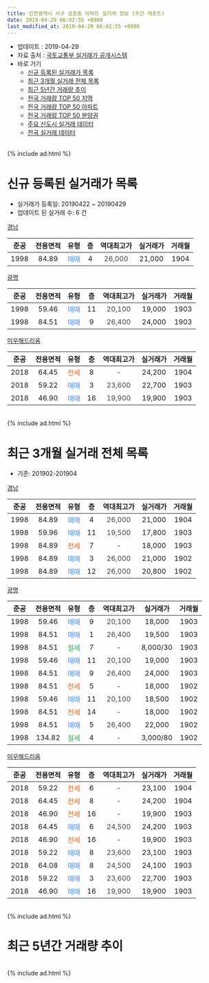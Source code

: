 ```yaml
---
title: 인천광역시 서구 공촌동 아파트 실거래 정보 (주간 레포트)
date: 2019-04-29 06:02:55 +0900
last_modified_at: 2019-04-29 06:02:55 +0900
---
```


* 업데이트 : 2019-04-29
* 자료 출처 : [국토교통부 실거래가 공개시스템](http://rt.molit.go.kr)
* 바로 가기
    * [신규 등록된 실거래가 목록](#신규-등록된-실거래가-목록)
    * [최근 3개월 실거래 전체 목록](#최근-3개월-실거래-전체-목록)
    * [최근 5년간 거래량 추이](#최근-5년간-거래량-추이)
    * [전국 거래량 TOP 50 지역](https://inasie.github.io/apt-trade-info/최근-3개월-전국에서-가장-거래가-많이-발생한-지역)
    * [전국 거래량 TOP 50 아파트](https://inasie.github.io/apt-trade-info/최근-3개월-전국에서-가장-거래가-많이-발생한-아파트)
    * [전국 거래량 TOP 50 분양권](https://inasie.github.io/apt-trade-info/최근-3개월-전국에서-가장-거래가-많이-발생한-분양권)
    * [주요 신도시 실거래 데이터](https://inasie.github.io/apt-trade-info/주요-신도시)
    * [전국 실거래 데이터](https://inasie.github.io/apt-trade-info/전국)
<br>
{% include ad.html %}
<br>

# 신규 등록된 실거래가 목록
* 실거래가 등록일: 20190422 ~ 20190429
* 업데이트 된 실거래 수: 6 건


[경남](https://search.naver.com/search.naver?query=%EC%9D%B8%EC%B2%9C%EA%B4%91%EC%97%AD%EC%8B%9C+%EC%84%9C%EA%B5%AC+%EA%B3%B5%EC%B4%8C%EB%8F%99+%EA%B2%BD%EB%82%A8)

|준공|전용면적|유형|층|역대최고가|실거래가|거래월|
|:---:|:---:|:---:|:---:|:---:|:---:|:---:|
|1998|84.89|<span style="color:#4285f3">매매</span>|4|<span style="color:#444444">26,000</span>|21,000|1904|

[광명](https://search.naver.com/search.naver?query=%EC%9D%B8%EC%B2%9C%EA%B4%91%EC%97%AD%EC%8B%9C+%EC%84%9C%EA%B5%AC+%EA%B3%B5%EC%B4%8C%EB%8F%99+%EA%B4%91%EB%AA%85)

|준공|전용면적|유형|층|역대최고가|실거래가|거래월|
|:---:|:---:|:---:|:---:|:---:|:---:|:---:|
|1998|59.46|<span style="color:#4285f3">매매</span>|11|<span style="color:#444444">20,100</span>|19,000|1903|
|1998|84.51|<span style="color:#4285f3">매매</span>|9|<span style="color:#444444">26,400</span>|24,000|1903|

[미우해드리움](https://search.naver.com/search.naver?query=%EC%9D%B8%EC%B2%9C%EA%B4%91%EC%97%AD%EC%8B%9C+%EC%84%9C%EA%B5%AC+%EA%B3%B5%EC%B4%8C%EB%8F%99+%EB%AF%B8%EC%9A%B0%ED%95%B4%EB%93%9C%EB%A6%AC%EC%9B%80)

|준공|전용면적|유형|층|역대최고가|실거래가|거래월|
|:---:|:---:|:---:|:---:|:---:|:---:|:---:|
|2018|64.45|<span style="color:#ff5a00">전세</span>|8|<span style="color:#444444">-</span>|24,200|1904|
|2018|59.22|<span style="color:#4285f3">매매</span>|3|<span style="color:#444444">23,600</span>|22,700|1903|
|2018|46.90|<span style="color:#4285f3">매매</span>|16|<span style="color:#444444">19,900</span>|19,900|1903|


<br>
{% include ad.html %}
<br>

# 최근 3개월 실거래 전체 목록
* 기준: 201902-201904


[경남](https://search.naver.com/search.naver?query=%EC%9D%B8%EC%B2%9C%EA%B4%91%EC%97%AD%EC%8B%9C+%EC%84%9C%EA%B5%AC+%EA%B3%B5%EC%B4%8C%EB%8F%99+%EA%B2%BD%EB%82%A8)

|준공|전용면적|유형|층|역대최고가|실거래가|거래월|
|:---:|:---:|:---:|:---:|:---:|:---:|:---:|
|1998|84.89|<span style="color:#4285f3">매매</span>|4|<span style="color:#444444">26,000</span>|21,000|1904|
|1998|59.96|<span style="color:#4285f3">매매</span>|11|<span style="color:#444444">19,500</span>|17,800|1903|
|1998|84.89|<span style="color:#ff5a00">전세</span>|7|<span style="color:#444444">-</span>|18,000|1903|
|1998|84.89|<span style="color:#4285f3">매매</span>|3|<span style="color:#444444">26,000</span>|21,000|1902|
|1998|84.89|<span style="color:#4285f3">매매</span>|12|<span style="color:#444444">26,000</span>|20,800|1902|

[광명](https://search.naver.com/search.naver?query=%EC%9D%B8%EC%B2%9C%EA%B4%91%EC%97%AD%EC%8B%9C+%EC%84%9C%EA%B5%AC+%EA%B3%B5%EC%B4%8C%EB%8F%99+%EA%B4%91%EB%AA%85)

|준공|전용면적|유형|층|역대최고가|실거래가|거래월|
|:---:|:---:|:---:|:---:|:---:|:---:|:---:|
|1998|59.46|<span style="color:#4285f3">매매</span>|9|<span style="color:#444444">20,100</span>|18,000|1903|
|1998|84.51|<span style="color:#4285f3">매매</span>|1|<span style="color:#444444">26,400</span>|19,500|1903|
|1998|84.51|<span style="color:#34a853">월세</span>|7|<span style="color:#444444">-</span>|8,000/30|1903|
|1998|59.46|<span style="color:#4285f3">매매</span>|11|<span style="color:#444444">20,100</span>|19,000|1903|
|1998|84.51|<span style="color:#4285f3">매매</span>|9|<span style="color:#444444">26,400</span>|24,000|1903|
|1998|84.51|<span style="color:#ff5a00">전세</span>|5|<span style="color:#444444">-</span>|18,000|1902|
|1998|59.46|<span style="color:#4285f3">매매</span>|11|<span style="color:#444444">20,100</span>|18,500|1902|
|1998|84.51|<span style="color:#ff5a00">전세</span>|14|<span style="color:#444444">-</span>|18,000|1902|
|1998|84.51|<span style="color:#4285f3">매매</span>|5|<span style="color:#444444">26,400</span>|22,000|1902|
|1998|134.82|<span style="color:#34a853">월세</span>|4|<span style="color:#444444">-</span>|3,000/80|1902|

[미우해드리움](https://search.naver.com/search.naver?query=%EC%9D%B8%EC%B2%9C%EA%B4%91%EC%97%AD%EC%8B%9C+%EC%84%9C%EA%B5%AC+%EA%B3%B5%EC%B4%8C%EB%8F%99+%EB%AF%B8%EC%9A%B0%ED%95%B4%EB%93%9C%EB%A6%AC%EC%9B%80)

|준공|전용면적|유형|층|역대최고가|실거래가|거래월|
|:---:|:---:|:---:|:---:|:---:|:---:|:---:|
|2018|59.22|<span style="color:#ff5a00">전세</span>|6|<span style="color:#444444">-</span>|23,100|1904|
|2018|64.45|<span style="color:#ff5a00">전세</span>|8|<span style="color:#444444">-</span>|24,200|1904|
|2018|46.90|<span style="color:#ff5a00">전세</span>|16|<span style="color:#444444">-</span>|19,900|1903|
|2018|64.45|<span style="color:#4285f3">매매</span>|6|<span style="color:#444444">24,500</span>|24,200|1903|
|2018|46.90|<span style="color:#ff5a00">전세</span>|16|<span style="color:#444444">-</span>|19,900|1903|
|2018|59.22|<span style="color:#4285f3">매매</span>|8|<span style="color:#444444">23,600</span>|23,100|1903|
|2018|64.08|<span style="color:#4285f3">매매</span>|8|<span style="color:#444444">24,500</span>|24,100|1903|
|2018|59.22|<span style="color:#4285f3">매매</span>|3|<span style="color:#444444">23,600</span>|22,700|1903|
|2018|46.90|<span style="color:#4285f3">매매</span>|16|<span style="color:#444444">19,900</span>|19,900|1903|


<br>
{% include ad.html %}
<br>

# 최근 5년간 거래량 추이


<div style="width:100%;">
    <canvas id="deal_progress" height="200"></canvas>
</div>

<script>
new Chart(document.getElementById("deal_progress"), {
    type: 'line',
    data: {
        labels: ['201404','201405','201406','201407','201408','201409','201410','201411','201412','201501','201502','201503','201504','201505','201506','201507','201508','201509','201510','201511','201512','201601','201602','201603','201604','201605','201606','201607','201608','201609','201610','201611','201612','201701','201702','201703','201704','201705','201706','201707','201708','201709','201710','201711','201712','201801','201802','201803','201804','201805','201806','201807','201808','201809','201810','201811','201812','201901','201902','201903','201904'],
        datasets: [{
            label: '매매',
            pointRadius: 1,
            data: [6, 0, 3, 1, 6, 2, 2, 4, 3, 2, 5, 8, 10, 8, 2, 4, 5, 3, 1, 2, 1, 1, 4, 5, 3, 6, 5, 0, 4, 2, 4, 3, 1, 1, 3, 2, 7, 2, 2, 5, 4, 2, 3, 3, 1, 6, 5, 38, 25, 8, 8, 5, 5, 8, 6, 3, 3, 2, 4, 10, 1],
            borderColor: "rgba(255, 201, 14, 1)",
            backgroundColor: "rgba(255, 201, 14, 0.5)",
            fill: false,
            lineTension: 0
        },{
            label: '전월세',
            pointRadius: 1,
            data: [4, 1, 2, 4, 0, 2, 2, 0, 2, 4, 3, 2, 3, 2, 1, 1, 2, 0, 1, 0, 2, 2, 3, 2, 2, 1, 1, 3, 1, 0, 2, 2, 0, 1, 0, 4, 3, 2, 3, 2, 2, 0, 1, 2, 1, 1, 0, 3, 2, 2, 0, 2, 2, 3, 3, 1, 2, 4, 3, 4, 2],
            borderColor: "rgba(0, 141, 185, 1)",
            backgroundColor: "rgba(0, 141, 185, 0.5)",
            fill: false,
            lineTension: 0
        }
        ]
    },
    options: {
        responsive: true,
        title: {
            display: false
        },
        tooltips: {
            mode: 'index',
            intersect: false
        },
        hover: {
            mode: 'nearest',
            intersect: true
        },
        scales: {
            xAxes: [{
                display: true,
                scaleLabel: {
                    display: true,
                    labelString: '년/월'
                }
            }],
            yAxes: [{
                display: true,
                ticks: {
                    suggestedMin: 0,
                },
                scaleLabel: {
                    display: true,
                    labelString: '실거래 수'
                }
            }]
        }
    }
});

</script>


<br>
{% include ad.html %}
<br>

